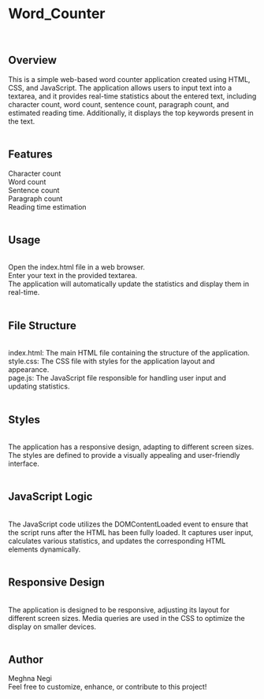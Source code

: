 # Word_Counter
<br>

## Overview
This is a simple web-based word counter application created using HTML, CSS, and JavaScript. The application allows users to input text into a textarea, and it provides real-time statistics about the entered text, including character count, word count, sentence count, paragraph count, and estimated reading time. Additionally, it displays the top keywords present in the text.<br><br>

## Features
Character count<br>
Word count<br>
Sentence count<br>
Paragraph count<br>
Reading time estimation<br><br>


## Usage<br>
<br>Open the index.html file in a web browser.
<br>Enter your text in the provided textarea.
<br>The application will automatically update the statistics and display them in real-time.<br><br>
## File Structure
<br>index.html: The main HTML file containing the structure of the application.
<br>style.css: The CSS file with styles for the application layout and appearance.
<br>page.js: The JavaScript file responsible for handling user input and updating statistics.<br><br>

## Styles
<br>The application has a responsive design, adapting to different screen sizes. The styles are defined to provide a visually appealing and user-friendly interface.<br><br>

## JavaScript Logic
<br>The JavaScript code utilizes the DOMContentLoaded event to ensure that the script runs after the HTML has been fully loaded. It captures user input, calculates various statistics, and updates the corresponding HTML elements dynamically.<br><br>

## Responsive Design
<br>The application is designed to be responsive, adjusting its layout for different screen sizes. Media queries are used in the CSS to optimize the display on smaller devices.<br><br>

## Author
Meghna Negi <br>
Feel free to customize, enhance, or contribute to this project!
